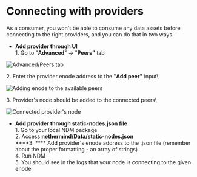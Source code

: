 # Connecting with providers

As a consumer, you won't be able to consume any data assets before connecting to the right providers, and you can do that in two ways.&#x20;

* **Add provider through UI**\
  1\. Go to "**Advanced**" -> "**Peers"** tab

![Advanced/Peers tab](<../.gitbook/assets/image (39).png>)

&#x20;      2\. Enter the provider enode address to the "**Add peer"** input\


![Adding enode to the available peers](<../.gitbook/assets/image (49).png>)

&#x20;     3\. Provider's node should be added to the connected peers\


![Connected provider's node](<../.gitbook/assets/image (45).png>)



* **Add provider through static-nodes.json file**\
  1\. Go to your local NDM package\
  2\. Access **nethermind/Data/static-nodes.json**\
  ****3. **** Add provider's enode address to the .json file (remember about the proper formatting - an array of strings) \
  4\. Run NDM \
  5\. You should see in the logs that your node is connecting to the given enode

